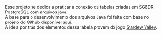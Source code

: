 Esse projeto se dedica a praticar a conexão de tabelas criadas em SGBDR PostgreSQL com arquivos java.  
A base para o desenvolvimento dos arquivos Java foi feita com base no projeto do Github disponível [aqui](https://github.com/icei-pucminas/ti2cc/tree/6f8ff735ddf08cf626365cb9e1a5d491289e2eb8/BD01JavaPostgreSQL).  
A ideia por trás dos elementos dessa tabela provem do jogo [Stardew Valley](https://www.stardewvalley.net/).
